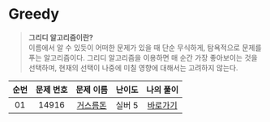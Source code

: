 # Greedy
> **그리디 알고리즘이란?**<br>
> 이름에서 알 수 있듯이 어떠한 문제가 있을 때 단순 무식하게, 탐욕적으로 문제를 푸는 알고리즘이다. 그리디 알고리즘을 이용하면 매 순간 가장 좋아보이는 것을 선택하며, 현재의 선택이 나중에 미칠 영향에 대해서는 고려하지 않는다.


| 순번 | 문제 번호 | 문제 이름 | 난이도 | 나의 풀이 |
|:--:|:--:|:--:|:--:|:--:|
| 01 | 14916 | [거스름돈](https://www.acmicpc.net/problem/14916) | 실버 5 | [바로가기](./14916/) |
